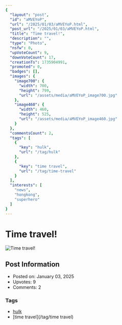 ```yaml
---
{
  "layout": "post",
  "id": "aMVEYoP",
  "url": "/2025/01/03/aMVEYoP.html",
  "post_url": "/2025/01/03/aMVEYoP.html",
  "title": "Time travel!",
  "description": "",
  "type": "Photo",
  "nsfw": 0,
  "upVoteCount": 9,
  "downVoteCount": 17,
  "creationTs": 1735904991,
  "promoted": 0,
  "badges": [],
  "images": {
    "image700": {
      "width": 700,
      "height": 799,
      "url": "/assets/media/aMVEYoP_image700.jpg"
    },
    "image460": {
      "width": 460,
      "height": 525,
      "url": "/assets/media/aMVEYoP_image460.jpg"
    }
  },
  "commentsCount": 2,
  "tags": [
    {
      "key": "hulk",
      "url": "/tag/hulk"
    },
    {
      "key": "time travel",
      "url": "/tag/time-travel"
    }
  ],
  "interests": [
    "news",
    "hongkong",
    "superhero"
  ]
}
---
```


# Time travel!

![Time travel!](/assets/media/aMVEYoP_image700.jpg)

## Post Information

- Posted on: January 03, 2025
- Upvotes: 9
- Comments: 2

### Tags

- [hulk](/tag/hulk)
- [time travel](/tag/time travel)
